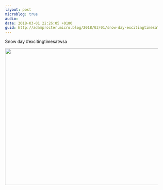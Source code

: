 ```yaml
---
layout: post
microblog: true
audio: 
date: 2018-03-01 22:26:05 +0100
guid: http://adamprocter.micro.blog/2018/03/01/snow-day-excitingtimesatwsa.html
---
```

Snow day #excitingtimesatwsa

<img src="http://discursive.adamprocter.co.uk/uploads/2018/ce25d7becd.jpg" width="600" height="449" />
